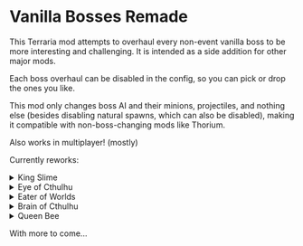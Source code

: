 # Vanilla Bosses Remade
This Terraria mod attempts to overhaul every non-event vanilla boss to be more interesting and challenging. It is intended as a side addition for other major mods.

Each boss overhaul can be disabled in the config, so you can pick or drop the ones you like.

This mod only changes boss AI and their minions, projectiles, and nothing else (besides disabling natural spawns, which can also be disabled), making it compatible with non-boss-changing mods like Thorium.

Also works in multiplayer! (mostly)

Currently reworks:
<Details>
  <Summary>King Slime</Summary>
  <img src="https://github.com/CoreMod/VBR-Public/blob/main/KS.png?raw=true"></img>
</Details>
<Details>
  <Summary>Eye of Cthulhu</Summary>
  <img src="https://github.com/CoreMod/VBR-Public/blob/main/EOC.png?raw=true"></img>
</Details>
<Details>
  <Summary>Eater of Worlds</Summary>
  <img src="https://github.com/CoreMod/VBR-Public/blob/main/EOW.png?raw=true"></img>
</Details>
<Details>
  <Summary>Brain of Cthulhu</Summary>
  <img src="https://github.com/CoreMod/VBR-Public/blob/main/BOC.png?raw=true"></img>
</Details>
<Details>
  <Summary>Queen Bee</Summary>
  <img src="https://github.com/CoreMod/VBR-Public/blob/main/QB.png?raw=true"></img>
</Details>

With more to come...
